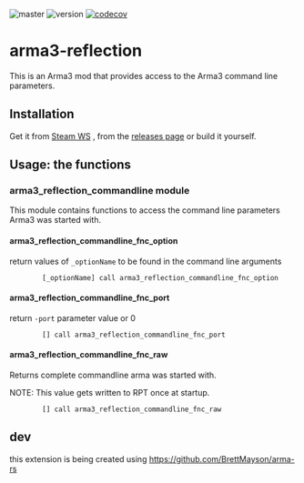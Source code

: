 ![master](https://github.com/Fusselwurm/arma3-reflection/workflows/compile/badge.svg)
![version](https://img.shields.io/github/v/release/Fusselwurm/arma3-reflection)
[![codecov](https://codecov.io/gh/Fusselwurm/arma3-reflection/branch/master/graph/badge.svg)](https://codecov.io/gh/Fusselwurm/arma3-reflection)

# arma3-reflection

This is an Arma3 mod that provides access to the Arma3 command line parameters.

## Installation

Get it from [Steam WS](https://steamcommunity.com/sharedfiles/filedetails/?id=2237948948) , from the [releases page](https://github.com/Fusselwurm/arma3-reflection/releases) or build it yourself.

## Usage: the functions

### arma3_reflection_commandline module

This module contains functions to access the command line parameters Arma3 was started with.

#### arma3_reflection_commandline_fnc_option

return values of `_optionName` to be found in the command line arguments

```sqf
        [_optionName] call arma3_reflection_commandline_fnc_option
```

#### arma3_reflection_commandline_fnc_port

return `-port` parameter value or 0

```sqf
        [] call arma3_reflection_commandline_fnc_port
```        


#### arma3_reflection_commandline_fnc_raw

Returns complete commandline arma was started with.

NOTE: This value gets written to RPT once at startup.

```sqf
        [] call arma3_reflection_commandline_fnc_raw
```

## dev

this extension is being created using https://github.com/BrettMayson/arma-rs
